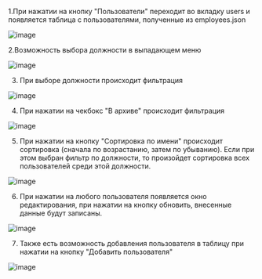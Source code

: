 1.При нажатии на кнопку "Пользователи" переходит во вкладку users и появляется таблица с пользователями, полученные из employees.json

![image](https://user-images.githubusercontent.com/83139924/174440205-d227c0ba-3a77-47ff-b41e-4f2d7c1f6244.png)

2.Возможность выбора должности в выпадающем меню

![image](https://user-images.githubusercontent.com/83139924/174439902-b8ffb449-acd6-4147-bd07-37428433f1da.png)

3. При выборе должности происходит фильтрация

![image](https://user-images.githubusercontent.com/83139924/174440280-475b22e8-3a24-43d0-9666-12884ba693bc.png)

4. При нажатии на чекбокс "В архиве" происходит фильтрация

![image](https://user-images.githubusercontent.com/83139924/174440284-da49875c-d41a-4a8b-a0cd-333e47ed65ad.png)

5. При нажатии на кнопку "Сортировка по имени" происходит сортировка (сначала по возрастанию, затем по убыванию). Если при этом выбран фильтр по должности, то произойдет сортировка всех пользователей среди этой должности.

![image](https://user-images.githubusercontent.com/83139924/174440330-9511b756-099e-413a-a4a6-6775b542979c.png)

6. При нажатии на любого пользователя появляется окно редактирования, при нажатии на кнопку обновить, внесенные данные будут записаны.

![image](https://user-images.githubusercontent.com/83139924/174440115-e4789c47-48ad-4b5f-bb5c-fd7e45854d6c.png)

7. Также есть возможность добавления пользователя в таблицу при нажатии на кнопку "Добавить пользователя"

![image](https://user-images.githubusercontent.com/83139924/174440175-ec5c3151-4e5a-4e65-860c-0012381c9e22.png)

